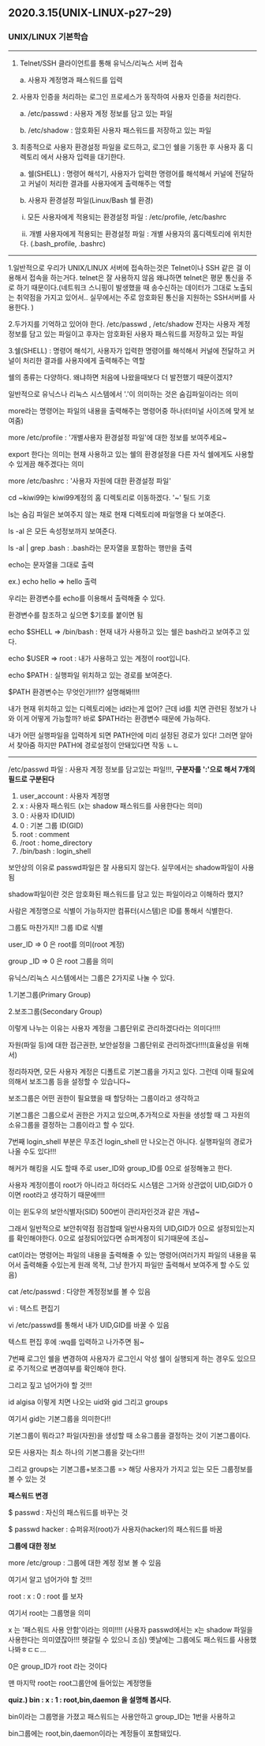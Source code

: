 ## 2020.3.15(UNIX-LINUX-p27~29)

 ### UNIX/LINUX 기본학습

<hr>

1. Telnet/SSH 클라이언트를 통해 유닉스/리눅스 서버 접속

   a. 사용자 계정명과 패스워드를 입력

2. 사용자 인증을 처리하는 로그인 프로세스가 동작하여 사용자 인증을 처리한다.

   a. /etc/passwd : 사용자 계정 정보를 담고 있는 파일

   b. /etc/shadow : 암호화된 사용자 패스워드를 저장하고 있는 파일

3. 최종적으로 사용자 환경설정 파일을 로드하고, 로그인 쉘을 기동한 후 사용자 홈 디렉토리 에서 사용자 입력을 대기한다.

   a. 쉘(SHELL) : 명령어 해석기, 사용자가 입력한 명령어를 해석해서 커널에 전달하고 커널이 처리한 결과를 사용자에게 출력해주는 역할

   b. 사용자 환경설정 파일(Linux/Bash 쉘 환경)

   ​	i. 모든 사용자에게 적용되는 환경설정 파일 : /etc/profile, /etc/bashrc

   ​	ii. 개별 사용자에게 적용되는 환경설정 파일 : 개별 사용자의 홈디렉토리에 위치한다. (.bash_profile, .bashrc)

<hr>

1.일반적으로 우리가 UNIX/LINUX 서버에 접속하는것은 Telnet이나 SSH 같은 걸 이용해서 접속을 하는거다. telnet은 잘 사용하지 않음 왜냐하면 telnet은 평문 통신을 주로 하기 때문이다.(네트워크 스니핑이 발생했을 때 송수신하는 데이터가 그대로 노출되는 취약점을 가지고 있어서.. 실무에서는 주로 암호화된 통신을 지원하는 SSH서버를 사용한다. )

2.두가지를 기억하고 있어야 한다. /etc/passwd , /etc/shadow 전자는 사용자 계정 정보를 담고 있는 파일이고 후자는 암호화된 사용자 패스워드를 저장하고 있는 파일

3.쉘(SHELL) : 명령어 해석기, 사용자가 입력한 명령어를 해석해서 커널에 전달하고 커널이 처리한 결과를 사용자에게 출력해주는 역할

쉘의 종류는 다양하다. 왜냐하면 처음에 나왔을때보다 더 발전했기 때문이겠지?

일반적으로 유닉스나 리눅스 시스템에서 '.'이 의미하는 것은 숨김파일이라는 의미

more라는 명령어는  파일의 내용을 출력해주는 명령어중 하나(터미널 사이즈에 맞게 보여줌)

more /etc/profile : '개별사용자 환경설정 파일'에 대한 정보를 보여주세요~

export 한다는 의미는 현재 사용하고 있는 쉘의 환경설정을 다른 자식 쉘에게도 사용할 수 있게끔 해주겠다는 의미

more /etc/bashrc : '사용자 자원에 대한 환경설정 파일'

cd ~kiwi99는 kiwi99계정의 홈 디렉토리로 이동하겠다. '~' 틸드 기호

ls는 숨김 파일은 보여주지 않는 채로 현재 디렉토리에 파일명을 다 보여준다.

ls -al 은 모든 속성정보까지 보여준다.

ls -al | grep .bash : .bash라는 문자열을 포함하는 행만을 출력

echo는 문자열을 그대로 출력

ex.) echo hello => hello 출력

우리는 환경변수를 echo를 이용해서 출력해줄 수 있다.

환경변수를 참조하고 싶으면 $기호를 붙이면 됨

echo $SHELL => /bin/bash : 현재 내가 사용하고 있는 쉘은 bash라고 보여주고 있다. 

echo $USER => root : 내가 사용하고 있는 계정이 root입니다.

echo $PATH : 실행파일 위치하고 있는 경로를 보여준다.

$PATH 환경변수는 무엇인가!!!?? 설명해봐!!!!

내가 현재 위치하고 있는 디렉토리에는 id라는게 없어? 근데 id를 치면 관련된 정보가 나와 이게 어떻게 가능할까? 바로 $PATH라는 환경변수 때문에 가능하다.

내가 어떤 실행파일을 입력하게 되면 PATH안에 미리 설정된 경로가 있다! 그러면 알아서 찾아줌 하지만 PATH에 경로설정이 안돼있다면 작동 ㄴㄴ

<hr>

/etc/passwd 파일 : 사용자 계정 정보를 담고있는 파일!!!, **구분자를 ':'으로 해서 7개의 필드로 구분된다**



1. user_account : 사용자 계정명
2. x : 사용자 패스워드 (x는 shadow 패스워드를 사용한다는 의미)
3. 0 : 사용자 ID(UID)
4. 0 : 기본 그룹 ID(GID)
5. root : comment
6. /root : home_directory
7. /bin/bash : login_shell



보안상의 이유로 passwd파일은 잘 사용되지 않는다. 실무에서는 shadow파일이 사용됨

shadow파일이란 것은 암호화된 패스워드를 담고 있는 파일이라고 이해하라 했지?

사람은 계정명으로 식별이 가능하지만 컴퓨터(시스템)은 ID를 통해서 식별한다.

그룹도 마찬가지!! 그룹 ID로 식별

user_ID => 0 은 root를 의미(root 계정)

group _ID => 0 은 root 그룹을 의미

유닉스/리눅스 시스템에서는 그룹은 2가지로 나눌 수 있다.

1.기본그룹(Primary Group)

2.보조그룹(Secondary Group)

이렇게 나누는 이유는 사용자 계정을 그룹단위로 관리하겠다라는 의미다!!!!

자원(파일 등)에 대한 접근권한, 보안설정을 그룹단위로 관리하겠다!!!!(효율성을 위해서)



정리하자면, 모든 사용자 계정은 디폴트로 기본그룹을 가지고 있다. 그런데 이때 필요에 의해서 보조그룹 등을 설정할 수 있습니다~

보조그룹은 어떤 권한이 필요했을 때 할당하는 그룹이라고 생각하고

기본그룹은 그룹으로서 권한은 가지고 있으며,추가적으로 자원을 생성할 때 그 자원의 소유그룹을 결정하는 그룹이라고 할 수 있다.



7번째 login_shell 부분은 무조건 login_shell 만 나오는건 아니다. 실행파일의 경로가 나올 수도 있다!!!

해커가 해킹을 시도 할때 주로 user_ID와 group_ID를 0으로 설정해놓고 한다.

사용자 계정이름이 root가 아니라고 하더라도 시스템은 그거와 상관없이 UID,GID가 0이면 root라고 생각하기 때문에!!!!

이는 윈도우의 보안식별자(SID) 500번이 관리자인것과 같은 개념~

그래서 일반적으로 보안취약점 점검할때 일반사용자의 UID,GID가 0으로 설정되있는지를 확인해야한다. 0으로 설정되어있다면 슈퍼계정이 되기때문에 조심~



cat이라는 명령어는 파일의 내용을 출력해줄 수 있는 명령어(여러가지 파일의 내용을 묶어서 출력해줄 수있는게 원래 목적, 그냥 한가지 파일만 출력해서 보여주게 할 수도 있음)

cat /etc/passwd : 다양한 계정정보를 볼 수 있음

vi : 텍스트 편집기



vi /etc/passwd를 통해서 내가 UID,GID를 바꿀 수 있음

텍스트 편집 후에 :wq를 입력하고 나가주면 됨~

7번째 로그인 쉘을 변경하여 사용자가 로그인시 악성 쉘이 실행되게 하는 경우도 있으므로 주기적으로 변경여부를 확인해야 한다.



그리고 짚고 넘어가야 할 것!!!

id algisa 이렇게 치면 나오는 uid와 gid 그리고 groups

여기서 gid는 기본그룹을 의미한다!!

기본그룹이 뭐라고? 파일(자원)을 생성할 때 소유그룹을 결정하는 것이 기본그룹이다.

모든 사용자는 최소 하나의 기본그룹을 갖는다!!!

그리고 groups는 기본그룹+보조그룹 => 해당 사용자가 가지고 있는 모든 그룹정보를 볼 수 있는 것



**패스워드 변경**

$ passwd : 자신의 패스워드를 바꾸는 것

$ passwd hacker : 슈퍼유저(root)가 사용자(hacker)의 패스워드를 바꿈



**그룹에 대한 정보**

more /etc/group : 그룹에 대한 계정 정보 볼 수 있음 

여기서 알고 넘어가야 할 것!!!

root : x : 0 : root 를 보자

여기서 root는 그룹명을 의미

x 는 '패스워드 사용 안함'이라는 의미!!!! (사용자 passwd에서는 x는 shadow 파일을 사용한다는 의미였잖아!!! 헷갈릴 수 있으니 조심) 옛날에는 그룹에도 패스워드를 사용했나봐ㅎㄷㄷ...

0은 group_ID가 root 라는 것이다

맨 마지막 root는 root그룹안에 들어있는 계정명들

**quiz.) bin : x : 1 : root,bin,daemon 을 설명해 봅시다.**

bin이라는 그룹명을 가졌고 패스워드는 사용안하고 group_ID는 1번을 사용하고 

bin그룹에는 root,bin,daemon이라는 계정들이 포함돼있다.
















